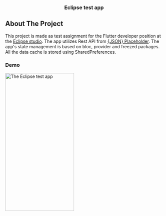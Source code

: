 <h3 align="center">Eclipse test app</h3>

<!-- ABOUT THE PROJECT -->
## About The Project

This project is made as test assignment for the Flutter developer position at the <a href="https://eclipse-studio.ru/">Eclipse studio</a>. The app utilizes Rest API from <a href="https://jsonplaceholder.typicode.com/">{JSON} Placeholder</a>. The app's state management is based on bloc, provider and freezed packages. All the data cache is stored using SharedPreferences.

### Demo

<div>
  <img src="https://github.com/nullskill/eclipse-test-app/blob/master/screenshot/eclipse_test_app.gif" alt="The Eclipse test app" width="220" height="439">
</div>
